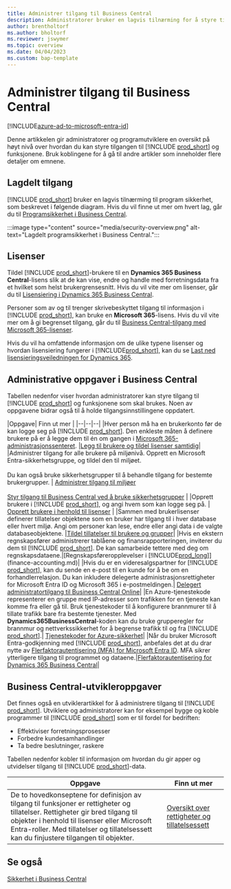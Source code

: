 ```yaml
---
title: Administrer tilgang til Business Central
description: Administratorer bruker en lagvis tilnærming for å styre tilgang til Business Central og tilhørende funksjoner.
author: brentholtorf
ms.author: bholtorf
ms.reviewer: jswymer
ms.topic: overview
ms.date: 04/04/2023
ms.custom: bap-template
---
```


# <a name="manage-access-to-business-central"></a>Administrer tilgang til Business Central

[!INCLUDE[azure-ad-to-microsoft-entra-id](~/../shared-content/shared/azure-ad-to-microsoft-entra-id.md)]

Denne artikkelen gir administratorer og programutviklere en oversikt på høyt nivå over hvordan du kan styre tilgangen til [!INCLUDE [prod_short](includes/prod_short.md)] og funksjonene. Bruk koblingene for å gå til andre artikler som inneholder flere detaljer om emnene.

## <a name="layered-access"></a>Lagdelt tilgang

[!INCLUDE [prod_short](includes/prod_short.md)] bruker en lagvis tilnærming til program sikkerhet, som beskrevet i følgende diagram. Hvis du vil finne ut mer om hvert lag, går du til [Programsikkerhet i Business Central](/dynamics365/business-central/dev-itpro/security/security-application).

:::image type="content" source="media/security-overview.png" alt-text="Lagdelt programsikkerhet i Business Central.":::

## <a name="licenses"></a>Lisenser

Tildel [!INCLUDE [prod_short](includes/prod_short.md)]-brukere til en **Dynamics 365 Business Central**-lisens slik at de kan vise, endre og handle med forretningsdata fra et hvilket som helst brukergrensesnitt. Hvis du vil vite mer om lisenser, går du til [Lisensiering i Dynamics 365 Business Central](/dynamics365/business-central/dev-itpro/deployment/licensing).

Personer som av og til trenger skrivebeskyttet tilgang til informasjon i [!INCLUDE [prod_short](includes/prod_short.md)], kan bruke en **Microsoft 365**-lisens. Hvis du vil vite mer om å gi begrenset tilgang, går du til [Business Central-tilgang med Microsoft 365-lisenser](admin-access-with-m365-license.md).

Hvis du vil ha omfattende informasjon om de ulike typene lisenser og hvordan lisensiering fungerer i [!INCLUDE[prod_short](includes/prod_short.md)], kan du se [Last ned lisensieringsveiledningen for Dynamics 365](https://go.microsoft.com/fwlink/?LinkId=866544).

## <a name="business-central-administrator-tasks"></a>Administrative oppgaver i Business Central

Tabellen nedenfor viser hvordan administratorer kan styre tilgang til [!INCLUDE [prod_short](includes/prod_short.md)] og funksjonene som skal brukes. Noen av oppgavene bidrar også til å holde tilgangsinnstillingene oppdatert.

|Oppgave| Finn ut mer |
|--|--|--|
|Hver person må ha en brukerkonto før de kan logge seg på [!INCLUDE [prod_short](includes/prod_short.md)]. Den enkleste måten å definere brukere på er å legge dem til én om gangen i [Microsoft 365-administrasjonssenteret](https://go.microsoft.com/fwlink/p/?linkid=2024339). |[Legg til brukere og tildel lisenser samtidig](/microsoft-365/admin/add-users/add-users)|
|Administrer tilgang for alle brukere på miljønivå. Opprett en Microsoft Entra-sikkerhetsgruppe, og tildel den til miljøet.<br><br> Du kan også bruke sikkerhetsgrupper til å behandle tilgang for bestemte brukergrupper. | [Administrer tilgang til miljøer](/dynamics365/business-central/dev-itpro/administration/tenant-admin-center-manage-access)<br><br>[Styr tilgang til Business Central ved å bruke sikkerhetsgrupper](ui-security-groups.md) |
|Opprett brukere i [!INCLUDE [prod_short](includes/prod_short.md)], og angi hvem som kan logge seg på. | [Opprett brukere i henhold til lisenser](ui-how-users-permissions.md) |
|Sammen med brukerlisenser definerer tillatelser objektene som en bruker har tilgang til i hver database eller hvert miljø. Angi om personer kan lese, endre eller angi data i de valgte databaseobjektene. |[Tildel tillatelser til brukere og grupper](ui-define-granular-permissions.md)|
|Hvis en ekstern regnskapsfører administrerer tablåene og finansrapporteringen, inviterer du dem til [!INCLUDE [prod_short](includes/prod_short.md)]. De kan samarbeide tettere med deg om regnskapsdataene.|[Regnskapsføreropplevelser i [!INCLUDE[prod_long](includes/prod_long.md)]](finance-accounting.md)|
|Hvis du er en videresalgspartner for [!INCLUDE [prod_short](includes/prod_short.md)], kan du sende en e-post til en kunde for å be om en forhandlerrelasjon. Du kan inkludere delegerte administrasjonsrettigheter for Microsoft Entra ID og Microsoft 365 i e-postmeldingen.| [Delegert administratortilgang til Business Central Online](/dynamics365/business-central/dev-itpro/administration/delegated-admin)|
|En Azure-tjenestekode representerer en gruppe med IP-adresser som trafikken for en tjeneste kan komme fra eller gå til. Bruk tjenestekoder til å konfigurere brannmurer til å tillate trafikk bare fra bestemte tjenester. Med **Dynamics365BusinessCentral**-koden kan du bruke grupperegler for brannmur og nettverkssikkerhet for å begrense trafikk til og fra [!INCLUDE [prod_short](includes/prod_short.md)].| [Tjenestekoder for Azure-sikkerhet](/dynamics365/business-central/dev-itpro/security/security-service-tags)|
|Når du bruker Microsoft Entra-godkjenning med [!INCLUDE [prod_short](includes/prod_short.md)], anbefales det at du drar nytte av [Flerfaktorautentisering (MFA) for Microsoft Entra ID](/azure/active-directory/authentication/concept-mfa-howitworks). MFA sikrer ytterligere tilgang til programmet og dataene.|[Flerfaktorautentisering for Dynamics 365 Business Central](/dynamics365/business-central/dev-itpro/security/multifactor-authentication)|

## <a name="business-central-developer-tasks"></a>Business Central-utvikleroppgaver

Det finnes også en utviklerartikkel for å administrere tilgang til [!INCLUDE [prod_short](includes/prod_short.md)]. Utviklere og administratorer kan for eksempel bygge og koble programmer til [!INCLUDE [prod_short](includes/prod_short.md)] som er til fordel for bedriften:  

* Effektiviser forretningsprosesser
* Forbedre kundesamhandlinger
* Ta bedre beslutninger, raskere

Tabellen nedenfor kobler til informasjon om hvordan du gir apper og utvidelser tilgang til [!INCLUDE [prod_short](includes/prod_short.md)]-data.

| Oppgave | Finn ut mer |
|--|--|
|De to hovedkonseptene for definisjon av tilgang til funksjoner er rettigheter og tillatelser. Rettigheter gir bred tilgang til objekter i henhold til lisenser eller Microsoft Entra-roller. Med tillatelser og tillatelsessett kan du finjustere tilgangen til objekter. |[Oversikt over rettigheter og tillatelsessett](/dynamics365/business-central/dev-itpro/developer/devenv-entitlements-and-permissionsets-overview)|

## <a name="see-also"></a>Se også

[Sikkerhet i Business Central](/dynamics365/business-central/dev-itpro/security/security-and-protection)
